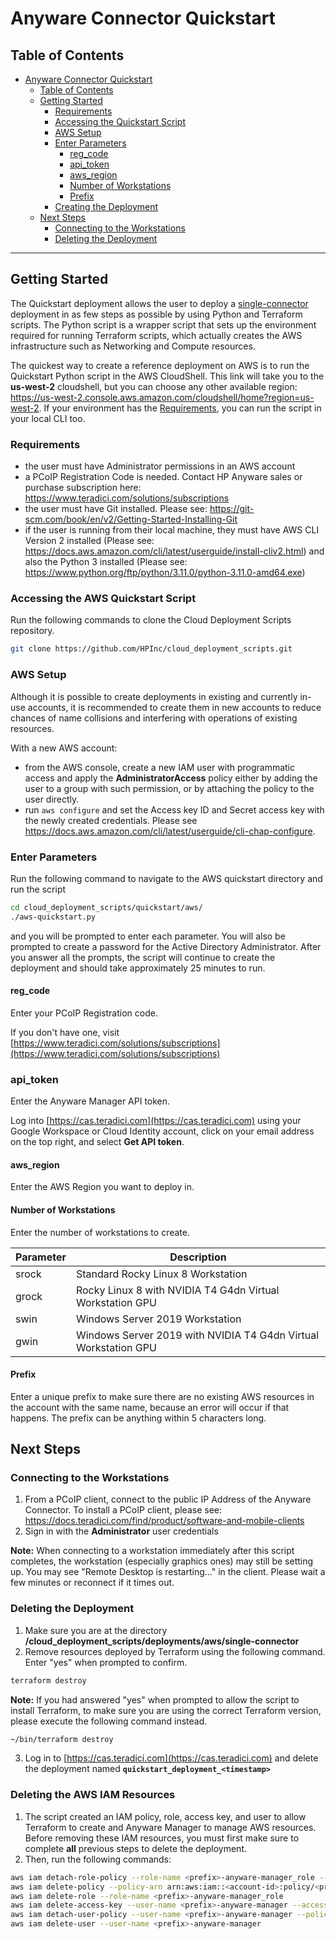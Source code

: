 # Anyware Connector Quickstart

## Table of Contents
- [Anyware Connector Quickstart](#cloud-access-connector-quickstart)
  - [Table of Contents](#table-of-contents)
  - [Getting Started](#getting-started)
    - [Requirements](#requirements)
    - [Accessing the Quickstart Script](#accessing-the-quickstart-script)
    - [AWS Setup](#aws-setup)
    - [Enter Parameters](#enter-parameters)
      - [reg_code](#reg_code)
      - [api_token](#api_token)
      - [aws_region](#aws_region)
      - [Number of Workstations](#number-of-workstations)
      - [Prefix](#prefix)
    - [Creating the Deployment](#creating-the-deployment)
  - [Next Steps](#next-steps)
    - [Connecting to the Workstations](#connecting-to-the-workstations)
    - [Deleting the Deployment](#deleting-the-deployment)

---

## Getting Started
The Quickstart deployment allows the user to deploy a [single-connector](https://github.com/HPInc/cloud_deployment_scripts/blob/master/docs/aws/deployments.md#single-connector) deployment in as few steps as possible by using Python and Terraform scripts. The Python script is a wrapper script that sets up the environment required for running Terraform scripts, which actually creates the AWS infrastructure such as Networking and Compute resources.

The quickest way to create a reference deployment on AWS is to run the Quickstart Python script in the AWS CloudShell. This link will take you to the **us-west-2** cloudshell, but you can choose any other available region: https://us-west-2.console.aws.amazon.com/cloudshell/home?region=us-west-2. If your environment has the [Requirements](#requirements), you can run the script in your local CLI too. 

### Requirements
- the user must have Administrator permissions in an AWS account
- a PCoIP Registration Code is needed. Contact HP Anyware sales or purchase subscription here: https://www.teradici.com/solutions/subscriptions
- the user must have Git installed. Please see: https://git-scm.com/book/en/v2/Getting-Started-Installing-Git
- if the user is running from their local machine, they must have AWS CLI Version 2 installed (Please see: https://docs.aws.amazon.com/cli/latest/userguide/install-cliv2.html) and also the Python 3 installed (Please see: https://www.python.org/ftp/python/3.11.0/python-3.11.0-amd64.exe)

### Accessing the AWS Quickstart Script
Run the following commands to clone the Cloud Deployment Scripts repository.
```bash
git clone https://github.com/HPInc/cloud_deployment_scripts.git
```

### AWS Setup
Although it is possible to create deployments in existing and currently in-use accounts, it is recommended to create them in new accounts to reduce chances of name collisions and interfering with operations of existing resources.

With a new AWS account:
- from the AWS console, create a new IAM user with programmatic access and apply the __AdministratorAccess__ policy either by adding the user to a group with such permission, or by attaching the policy to the user directly. 
- run `aws configure` and set the Access key ID and Secret access key with the newly created credentials. Please see https://docs.aws.amazon.com/cli/latest/userguide/cli-chap-configure.

### Enter Parameters
Run the following command to navigate to the AWS quickstart directory and run the script
```bash
cd cloud_deployment_scripts/quickstart/aws/
./aws-quickstart.py
```
and you will be prompted to enter each parameter. You will also be prompted to create a password for the Active Directory Administrator. After you answer all the prompts, the script will continue to create the deployment and should take approximately 25 minutes to run.

#### reg_code
Enter your PCoIP Registration code.

If you don't have one, visit [https://www.teradici.com/solutions/subscriptions](https://www.teradici.com/solutions/subscriptions)

### api_token
Enter the Anyware Manager API token.

Log into [https://cas.teradici.com](https://cas.teradici.com) using your Google Workspace or Cloud Identity account, click on your email address on the top right, and select **Get API token**.

#### aws_region
Enter the AWS Region you want to deploy in.

#### Number of Workstations
Enter the number of workstations to create.

Parameter | Description
--- | ---
srock | Standard Rocky Linux 8 Workstation
grock | Rocky Linux 8 with NVIDIA T4 G4dn Virtual Workstation GPU
swin | Windows Server 2019 Workstation
gwin | Windows Server 2019 with NVIDIA T4 G4dn Virtual Workstation GPU

#### Prefix
Enter a unique prefix to make sure there are no existing AWS resources in the account with the same name, because an error will occur if that happens. The prefix can be anything within 5 characters long.

## Next Steps
### Connecting to the Workstations

1. From a PCoIP client, connect to the public IP Address of the Anyware Connector. To install a PCoIP client, please see: https://docs.teradici.com/find/product/software-and-mobile-clients
2. Sign in with the **Administrator** user credentials

**Note:** When connecting to a workstation immediately after this script completes, the workstation (especially graphics ones) may still be setting up. You may see "Remote Desktop is restarting..." in the client. Please wait a few minutes or reconnect if it times out.

### Deleting the Deployment

  1. Make sure you are at the directory **/cloud_deployment_scripts/deployments/aws/single-connector**
  2. Remove resources deployed by Terraform using the following command. Enter "yes" when prompted to confirm.
```bash
terraform destroy
```
**Note:** If you had answered "yes" when prompted to allow the script to install Terraform, to make sure you are using the correct Terraform version, please execute the following command instead.
```bash
~/bin/terraform destroy
```

  3. Log in to [https://cas.teradici.com](https://cas.teradici.com) and delete the deployment named
     **`quickstart_deployment_<timestamp>`**

### Deleting the AWS IAM Resources

1.  The script created an IAM policy, role, access key, and user to allow Terraform to create and Anyware Manager to manage AWS resources. Before removing these IAM resources, you must first make sure to complete **all** previous steps to delete the deployment. 
2.  Then, run the following commands:
```bash
aws iam detach-role-policy --role-name <prefix>-anyware-manager_role --policy-arn arn:aws:iam::<account-id>:policy/<prefix>-anyware-manager_role_policy
aws iam delete-policy --policy-arn arn:aws:iam::<account-id>:policy/<prefix>-anyware-manager_role_policy
aws iam delete-role --role-name <prefix>-anyware-manager_role
aws iam delete-access-key --user-name <prefix>-anyware-manager --access-key-id <access-key-id>
aws iam detach-user-policy --user-name <prefix>-anyware-manager --policy-arn arn:aws:iam::aws:policy/AdministratorAccess
aws iam delete-user --user-name <prefix>-anyware-manager
```

